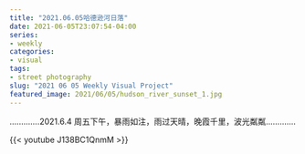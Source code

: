 ```yaml
---
title: "2021.06.05哈德逊河日落"
date: 2021-06-05T23:07:54-04:00
series:
- weekly
categories:
- visual
tags:
- street photography
slug: "2021 06 05 Weekly Visual Project"
featured_image: 2021/06/05/hudson_river_sunset_1.jpg
---
```


.............2021.6.4 周五下午，暴雨如注，雨过天晴，晚霞千里，波光粼粼.............

{{< youtube J138BC1QnmM >}}